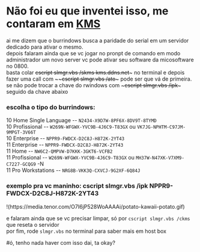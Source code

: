 # Não foi eu que inventei isso, me contaram em [KMS](https://gist.github.com/mokoshalb/b87326bbb62805e94da72f8d0f73f563)

ai me dizem que o burrindows busca a paridade do serial em um servidor dedicado para ativar o mesmo.<br/>
depois falaram ainda que se vc jogar no pronpt de comando em modo administrador um novo server vc pode ativar seu software da micosoftware no 0800.<br/>
basta colar ~~cscript slmgr.vbs /skms kms.ddns.net~~~ no terminal e depois fazer uma call com ~~~~cscript slmgr.vbs /ato~~~ pode ser que vá de primeira.<br/>
se não pode trocar a chave do rwindows com ~~~cscript slmgr.vbs /ipk~~~ seguido da chave abaixo <br/>

### escolha o tipo do burrindows:
10 Home Single Language -- ```N2434-X9D7W-8PF6X-8DV9T-8TYMD```<br/>
10 Profissional -- ```W269N-WFGWX-YVC9B-4J6C9-T83GX``` ou ```VK7JG-NPHTM-C97JM-9MPGT-3V66T```<br/>
10 Enterprise -- ```NPPR9-FWDCX-D2C8J-H872K-2YT43```<br/>
11 Enterprise -- ```NPPR9-FWDCX-D2C8J-H872K-2YT43```<br/>
11 Home -- ```NW6C2-QMPVW-D7KKK-3GKT6-VCFB2 ```<br/>
11 Profissional -- ```W269N-WFGWX-YVC9B-4J6C9-T83GX``` ou ```MH37W-N47XK-V7XM9-C7227-GCQG9```	-N<br/>
11 Pro Workstations --	```NRG8B-VKK3Q-CXVCJ-9G2XF-6Q84J```<br/>

### exemplo pra vc maninho: cscript slmgr.vbs /ipk NPPR9-FWDCX-D2C8J-H872K-2YT43


<p>
!(https://media.tenor.com/O7I6jP528WoAAAAi/potato-kawaii-potato.gif)
</p>

e falaram ainda que se vc precisar limpar, só por ```cscript slmgr.vbs /ckms``` que reseta o servidor <br/>
por fim, rode ```slmgr.vbs``` no terminal para saber mais em host box<br/>

#ó, tenho nada haver com isso dai, ta okay?
